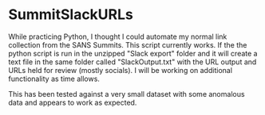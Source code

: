# SummitSlackURLs

While practicing Python, I thought I could automate my normal link collection from the SANS Summits. This script currently works. If the the python script is run in the unzipped "Slack export" folder and it will create a text file in the same folder called "SlackOutput.txt" with the URL output and URLs held for review (mostly socials). I will be working on additional functionality as time allows.

This has been tested against a very small dataset with some anomalous data and appears to work as expected. 
